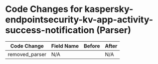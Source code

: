 # Code Changes for kaspersky-endpointsecurity-kv-app-activity-success-notification (Parser)

| Code Change | Field Name | Before | After |
|-------------|------------|--------|-------|
| removed_parser | N/A |  | N/A |